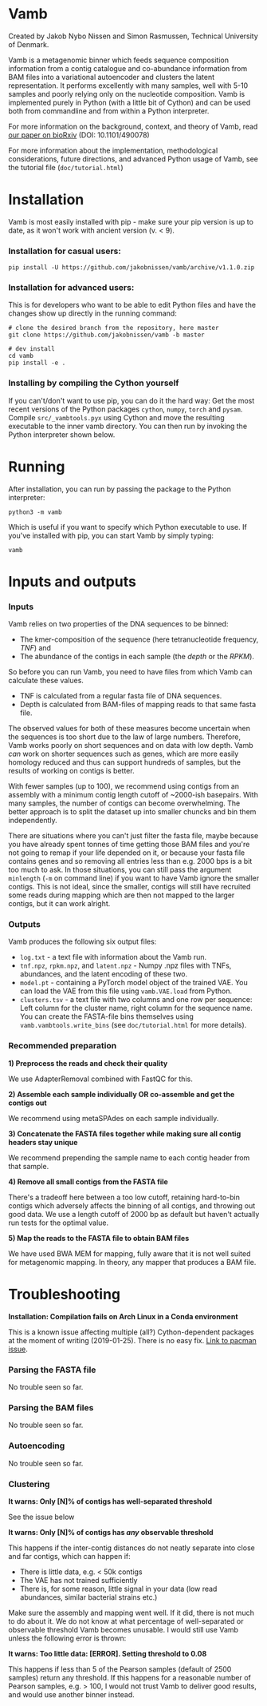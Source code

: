 # Vamb

Created by Jakob Nybo Nissen and Simon Rasmussen, Technical University of Denmark.

Vamb is a metagenomic binner which feeds sequence composition information from a contig catalogue and co-abundance information from BAM files into a variational autoencoder and clusters the latent representation. It performs excellently with many samples, well with 5-10 samples and poorly relying only on the nucleotide composition. Vamb is implemented purely in Python (with a little bit of Cython) and can be used both from commandline and from within a Python interpreter.

For more information on the background, context, and theory of Vamb, read [our paper on bioRxiv](https://www.biorxiv.org/content/early/2018/12/19/490078) (DOI: 10.1101/490078)

For more information about the implementation, methodological considerations, future directions, and advanced Python usage of Vamb, see the tutorial file (`doc/tutorial.html`)

# Installation
Vamb is most easily installed with pip - make sure your pip version is up to date, as it won't work with ancient version (v. < 9).

### Installation for casual users:

```
pip install -U https://github.com/jakobnissen/vamb/archive/v1.1.0.zip
```

### Installation for advanced users:

This is for developers who want to be able to edit Python files and have the changes show up directly in the running command:

```
# clone the desired branch from the repository, here master
git clone https://github.com/jakobnissen/vamb -b master

# dev install
cd vamb
pip install -e .
```

### Installing by compiling the Cython yourself

If you can't/don't want to use pip, you can do it the hard way: Get the most recent versions of the Python packages `cython`, `numpy`, `torch` and `pysam`. Compile `src/_vambtools.pyx` using Cython and move the resulting executable to the inner vamb directory. You can then run by invoking the Python interpreter shown below.

# Running

After installation, you can run by passing the package to the Python interpreter:

```
python3 -m vamb
```

Which is useful if you want to specify which Python executable to use. If you've installed with pip, you can start Vamb by simply typing:

```
vamb
```

# Inputs and outputs

### Inputs

Vamb relies on two properties of the DNA sequences to be binned:

* The kmer-composition of the sequence (here tetranucleotide frequency, *TNF*) and
* The abundance of the contigs in each sample (the *depth* or the *RPKM*).

So before you can run Vamb, you need to have files from which Vamb can calculate these values.

* TNF is calculated from a regular fasta file of DNA sequences.
* Depth is calculated from BAM-files of mapping reads to that same fasta file.

The observed values for both of these measures become uncertain when the sequences is too short due to the law of large numbers. Therefore, Vamb works poorly on short sequences and on data with low depth. Vamb *can* work on shorter sequences such as genes, which are more easily homology reduced and thus can support hundreds of samples, but the results of working on contigs is better.

With fewer samples (up to 100), we recommend using contigs from an assembly with a minimum contig length cutoff of ~2000-ish basepairs. With many samples, the number of contigs can become overwhelming. The better approach is to split the dataset up into smaller chuncks and bin them independently.

There are situations where you can't just filter the fasta file, maybe because you have already spent tonnes of time getting those BAM files and you're not going to remap if your life depended on it, or because your fasta file contains genes and so removing all entries less than e.g. 2000 bps is a bit too much to ask. In those situations, you can still pass the argument `minlength` (`-m` on command line) if you want to have Vamb ignore the smaller contigs. This is not ideal, since the smaller, contigs will still have recruited some reads during mapping which are then not mapped to the larger contigs, but it can work alright.

### Outputs

Vamb produces the following six output files:

- `log.txt` - a text file with information about the Vamb run.
- `tnf.npz`, `rpkm.npz`, and `latent.npz` - Numpy .npz files with TNFs, abundances, and the latent encoding of these two.
- `model.pt` - containing a PyTorch model object of the trained VAE. You can load the VAE from this file using `vamb.VAE.load` from Python.
- `clusters.tsv` - a text file with two columns and one row per sequence: Left column for the cluster name, right column for the sequence name. You can create the FASTA-file bins themselves using `vamb.vambtools.write_bins` (see `doc/tutorial.html` for more details).

### Recommended preparation

__1) Preprocess the reads and check their quality__

We use AdapterRemoval combined with FastQC for this.

__2) Assemble each sample individually OR co-assemble and get the contigs out__

We recommend using metaSPAdes on each sample individually.

__3) Concatenate the FASTA files together while making sure all contig headers stay unique__

We recommend prepending the sample name to each contig header from that sample.

__4) Remove all small contigs from the FASTA file__

There's a tradeoff here between a too low cutoff, retaining hard-to-bin contigs which adversely affects the binning of all contigs, and throwing out good data. We use a length cutoff of 2000 bp as default but haven't actually run tests for the optimal value.

__5) Map the reads to the FASTA file to obtain BAM files__

We have used BWA MEM for mapping, fully aware that it is not well suited for metagenomic mapping. In theory, any mapper that produces a BAM file.

# Troubleshooting

__Installation: Compilation fails on Arch Linux in a Conda environment__

This is a known issue affecting multiple (all?) Cython-dependent packages at the moment of writing (2019-01-25). There is no easy fix. [Link to pacman issue](https://bbs.archlinux.org/viewtopic.php?id=242682).

### Parsing the FASTA file

No trouble seen so far.

### Parsing the BAM files

No trouble seen so far.

### Autoencoding

No trouble seen so far.

### Clustering

__It warns: Only [N]% of contigs has well-separated threshold__

See the issue below

__It warns: Only [N]% of contigs has *any* observable threshold__

This happens if the inter-contig distances do not neatly separate into close and far contigs, which can happen if:

* There is little data, e.g. < 50k contigs
* The VAE has not trained sufficiently
* There is, for some reason, little signal in your data (low read abundances, similar bacterial strains etc.)

Make sure the assembly and mapping went well. If it did, there is not much to do about it. We do not know at what percentage of well-separated or observable threshold Vamb becomes unusable. I would still use Vamb unless the following error is thrown:

__It warns: Too little data: [ERROR]. Setting threshold to 0.08__

This happens if less than 5 of the Pearson samples (default of 2500 samples) return any threshold. If this happens for a reasonable number of Pearson samples, e.g. > 100, I would not trust Vamb to deliver good results, and would use another binner instead.
